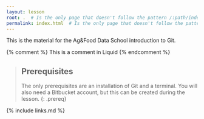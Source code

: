 ```yaml
---
layout: lesson
root: .  # Is the only page that doesn't follow the pattern /:path/index.html
permalink: index.html  # Is the only page that doesn't follow the pattern /:path/index.html
---
```


This is the material for the Ag&Food Data School introduction to Git.

<!-- this is an html comment -->

{% comment %} This is a comment in Liquid {% endcomment %}

> ## Prerequisites
>
> The only prerequisites are an installation of Git and a terminal.
> You will also need a Bitbucket account, but this can be created during the lesson.
{: .prereq}

{% include links.md %}
